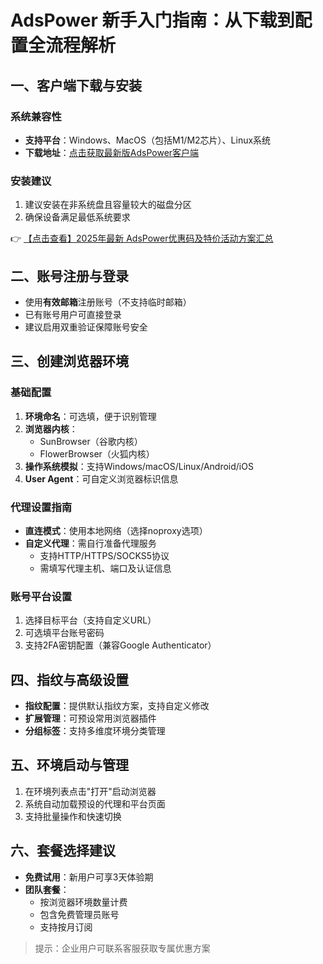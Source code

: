 # AdsPower 新手入门指南：从下载到配置全流程解析

## 一、客户端下载与安装

### 系统兼容性
- **支持平台**：Windows、MacOS（包括M1/M2芯片）、Linux系统
- **下载地址**：[点击获取最新版AdsPower客户端](https://bit.ly/adspower_free)

### 安装建议
1. 建议安装在非系统盘且容量较大的磁盘分区
2. 确保设备满足最低系统要求

👉 [【点击查看】2025年最新 AdsPower优惠码及特价活动方案汇总](https://bit.ly/adspower_free)

## 二、账号注册与登录
- 使用**有效邮箱**注册账号（不支持临时邮箱）
- 已有账号用户可直接登录
- 建议启用双重验证保障账号安全

## 三、创建浏览器环境

### 基础配置
1. **环境命名**：可选填，便于识别管理
2. **浏览器内核**：
   - SunBrowser（谷歌内核）
   - FlowerBrowser（火狐内核）
3. **操作系统模拟**：支持Windows/macOS/Linux/Android/iOS
4. **User Agent**：可自定义浏览器标识信息

### 代理设置指南
- **直连模式**：使用本地网络（选择noproxy选项）
- **自定义代理**：需自行准备代理服务
  - 支持HTTP/HTTPS/SOCKS5协议
  - 需填写代理主机、端口及认证信息

### 账号平台设置
1. 选择目标平台（支持自定义URL）
2. 可选填平台账号密码
3. 支持2FA密钥配置（兼容Google Authenticator）

## 四、指纹与高级设置
- **指纹配置**：提供默认指纹方案，支持自定义修改
- **扩展管理**：可预设常用浏览器插件
- **分组标签**：支持多维度环境分类管理

## 五、环境启动与管理
1. 在环境列表点击"打开"启动浏览器
2. 系统自动加载预设的代理和平台页面
3. 支持批量操作和快速切换

## 六、套餐选择建议
- **免费试用**：新用户可享3天体验期
- **团队套餐**：
  - 按浏览器环境数量计费
  - 包含免费管理员账号
  - 支持按月订阅

> 提示：企业用户可联系客服获取专属优惠方案